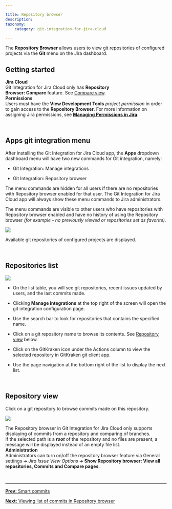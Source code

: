```yaml
---

title: Repository browser
description:
taxonomy:
    category: git-integration-for-jira-cloud

---
```


The **Repository Browser** allows users to view git repositories of configured projects via the **Git** menu on the Jira dashboard.

## Getting started

<div class="bbb-callout bbb--note">
    <div class="irow">
    <div class="ilogobox">
        <span class="logoimg"></span>
    </div>
    <div class="imsgbox">
        <b>Jira Cloud</b><br>
        Git Integration for Jira Cloud only has <b>Repository Browser: Compare</b> feature. See <a href='/git-integration-for-jira-cloud/comparing-branches-or-tags-in-repository-browser-gij-cloud'>Compare view</a>.
    </div>
    </div>
</div>

<div class="bbb-callout bbb--alert">
    <div class="irow">
    <div class="ilogobox">
        <span class="logoimg"></span>
    </div>
    <div class="imsgbox">
        <b>Permissions</b><br>
        Users must have the <b>View Development Tools</b> <i>project permission</i> in order to gain access to the <b>Repository Browser</b>. For more information on assigning Jira permissions, see <a href='https://confluence.atlassian.com/display/Jira/Managing+Global+Permissions'><b>Managing Permissions in Jira</b></a>.
    </div>
    </div>
</div>

&nbsp;

## Apps git integration menu

After installing the Git Integration for Jira Cloud app, the **Apps** dropdown dashboard menu will have two new commands for Git integration, namely:

*   Git Integration: Manage integrations

*   Git Integration: Repository browser


The menu commands are hidden for all users if there are no repositories with Repository browser enabled for that user. The Git Integration for Jira Cloud app will always show these menu commands to Jira administrators.

The menu commands are visible to other users who have repositories with Repository browser enabled and have no history of using the Repository browser _(for example - no previously viewed or repositories set as favorite)._

![](/wp-content/uploads/gij-gitcloud-repo-browser-page-access-new.png)

Available git repositories of configured projects are displayed.

&nbsp;

## Repositories list

![](/wp-content/uploads/gij-gitcloud-repo-browser-page-list.png)

*   On the list table, you will see git repositories, recent issues updated by users, and the last commits made.

*   Clicking **Manage integrations** at the top right of the screen will open the git integration configuration page.

*   Use the search bar to look for repositories that contains the specified name.

*   Click on a git repository name to browse its contents. See [Repository view](#Repository-view) below.

*   Click on the GitKraken icon under the Actions column to view the selected repository in GitKraken git client app.

*   Use the page navigation at the bottom right of the list to display the next list.

&nbsp;

## Repository view

Click on a git repository to browse commits made on this repository.

![](/wp-content/uploads/gij-gitcloud-repo-browser-page-repoview-list.png)

<div class="bbb-callout bbb--alert">
    <div class="irow">
    <div class="ilogobox">
        <span class="logoimg"></span>
    </div>
    <div class="imsgbox">
        The Repository browser in Git Integration for Jira Cloud only supports displaying of commits from a repository and comparing of branches.
    </div>
    </div>
</div>

<div class="bbb-callout bbb--info">
    <div class="irow">
    <div class="ilogobox">
        <span class="logoimg"></span>
    </div>
    <div class="imsgbox">
        If the selected path is a <i><b>root</b></i> of the repository and no files are present, a message will be displayed instead of an empty file list.
    </div>
    </div>
</div>

<div class="bbb-callout bbb--tip">
    <div class="irow">
    <div class="ilogobox">
        <span class="logoimg"></span>
    </div>
    <div class="imsgbox">
        <b>Administration</b><br>
        Administrators can turn on/off the repository browser feature via General settings ➜ <i>Jira Issue View Options</i> ➜ <b>Show Repository browser: View all repositories, Commits and Compare pages</b>.
    </div>
    </div>
</div>

&nbsp;
* * *

[**Prev:** Smart commits](/git-integration-for-jira-cloud/smart-commits-gij-cloud)

[**Next:** Viewing list of commits in Repository browser](/git-integration-for-jira-cloud/viewing-list-of-commits-in-repository-browser-gij-cloud)


